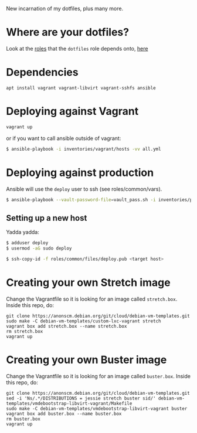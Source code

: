New incarnation of my dotfiles, plus many more.

# Where are your dotfiles? #

Look at the [roles][roles] that the `dotfiles` role depends onto, [here][dotfiles]

[roles]: https://github.com/viccuad/ansible-configs/tree/master/roles
[dotfiles]: https://github.com/viccuad/ansible-configs/blob/master/roles/dotfiles/meta/main.yml


# Dependencies #

```
apt install vagrant vagrant-libvirt vagrant-sshfs ansible
```


# Deploying against Vagrant #

```bash
vagrant up
```

or if you want to call ansible outside of vagrant:

```bash
$ ansible-playbook -i inventories/vagrant/hosts -vv all.yml
```


# Deploying against production #

Ansible will use the `deploy` user to ssh (see roles/common/vars).

```bash
$ ansible-playbook --vault-password-file=vault_pass.sh -i inventories/production/hosts all.yml --check
```


## Setting up a new host ##

Yadda yadda:

```bash
$ adduser deploy
$ usermod -aG sudo deploy
```

``` bash
$ ssh-copy-id -f roles/common/files/deploy.pub <target host>
```


# Creating your own Stretch image #

Change the Vagrantfile so it is looking for an image called `stretch.box`.
Inside this repo, do:

```
git clone https://anonscm.debian.org/git/cloud/debian-vm-templates.git
sudo make -C debian-vm-templates/custom-lxc-vagrant stretch
vagrant box add stretch.box --name stretch.box
rm stretch.box
vagrant up
```


# Creating your own Buster image #

Change the Vagrantfile so it is looking for an image called `buster.box`.
Inside this repo, do:

```
git clone https://anonscm.debian.org/git/cloud/debian-vm-templates.git
sed -i 'Ns/.*/DISTRIBUTIONS = jessie stretch buster sid/' debian-vm-templates/vmdebootstrap-libvirt-vagrant/Makefile
sudo make -C debian-vm-templates/vmdebootstrap-libvirt-vagrant buster
vagrant box add buster.box --name buster.box
rm buster.box
vagrant up
```
